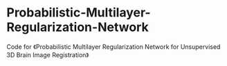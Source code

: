 # Probabilistic-Multilayer-Regularization-Network
Code for 《Probabilistic Multilayer Regularization Network for Unsupervised 3D Brain Image Registration》
